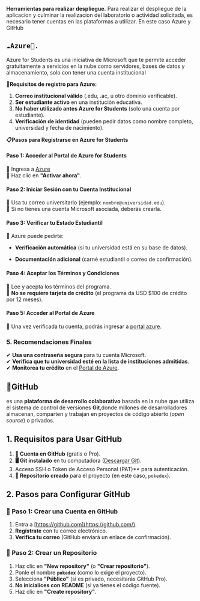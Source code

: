 **Herramientas para realizar despliegue.**
Para realizar el despliegue de la aplicacion y culminar la realizacion del laboratorio o actividad solicitada, es necesario tener cuentas en las plataformas a utilizar. En este caso Azure y GitHub

## `☁️Azure🔷.`

Azure for Students es una iniciativa de Microsoft que te permite acceder gratuitamente a servicios en la nube como servidores, bases de datos y almacenamiento, solo con tener una cuenta institucional

**📝Requisitos de registro para Azure:**

 1. **Correo institucional válido** (.edu, .ac, u otro dominio verificable).
 2. **Ser estudiante activo** en una institución educativa.
 3. **No haber utilizado antes Azure for Students** (solo una cuenta por estudiante).
 4. **Verificación de identidad** (pueden pedir datos como nombre completo, universidad y fecha de nacimiento).
 
 **📋Pasos para Registrarse en Azure for Students**
 #### ****Paso 1: Acceder al Portal de Azure for Students****
🔹 Ingresa a  [Azure](https://azure.microsoft.com/es-es/free/students/)  
🔹 Haz clic en  **"Activar ahora"**.
#### **Paso 2: Iniciar Sesión con tu Cuenta Institucional**
🔹 Usa tu correo universitario (ejemplo:  `nombre@universidad.edu`).  
🔹 Si no tienes una cuenta Microsoft asociada, deberás crearla.
#### **Paso 3: Verificar tu Estado Estudiantil**

🔹 Azure puede pedirte:

-   **Verificación automática**  (si tu universidad está en su base de datos).
    
-   **Documentación adicional**  (carné estudiantil o correo de confirmación).
    

#### **Paso 4: Aceptar los Términos y Condiciones**

🔹 Lee y acepta los términos del programa.  
🔹  **No se requiere tarjeta de crédito**  (el programa da USD $100 de crédito por 12 meses).
#### **Paso 5: Acceder al Portal de Azure**
🔹 Una vez verificada tu cuenta, podrás ingresar a  [portal azure](https://portal.azure.com/).

### **5. Recomendaciones Finales**
✔  **Usa una contraseña segura**  para tu cuenta Microsoft.  
✔  **Verifica que tu universidad esté en la lista de instituciones admitidas**.  
✔  **Monitorea tu crédito**  en el  [Portal de Azure](https://portal.azure.com/#blade/Microsoft_Azure_Billing/ModernBillingMenuBlade/Overview).

## **🐙GitHub**

 es una **plataforma de desarrollo colaborativo** basada en la nube que utiliza el sistema de control de versiones **Git**,donde millones de desarrolladores almacenan, comparten y trabajan en proyectos de código abierto (_open source_) o privados.
 ##  1. Requisitos para Usar GitHub
 

 1.  **📧 Cuenta en GitHub**  (gratis o Pro).  
 2. **🖥️ Git instalado**  en tu computadora ([Descargar Git](https://git-scm.com/)).  
 3.  Acceso SSH o Token de Acceso Personal (PAT)**  para autenticación.  
 4.   **📂 Repositorio creado**  para el proyecto (en este caso,  `pokedex`).
## **2. Pasos para Configurar GitHub**

### **🔹 Paso 1: Crear una Cuenta en GitHub**

 1. Entra a  [https://github.com](https://github.com/).  
 2. **Regístrate**  con tu correo electrónico.
 3.  **Verifica tu correo**  (GitHub enviará un enlace de confirmación).
 
    

    


### **🔹 Paso 2: Crear un Repositorio**
 1. Haz clic en  **"New repository"**  (o  **"Crear repositorio"**).
 2. Ponle el nombre  **`pokedex`**  (como lo exige el proyecto).
 3.  Selecciona  **"Público"**  (si es privado, necesitarás GitHub Pro).
 4. **No inicialices con README**  (si ya tienes el código fuente).
 5. Haz clic en  **"Create repository"**.

 
